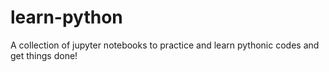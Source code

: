 # learn-python
A collection of jupyter notebooks to practice and learn pythonic codes and get things done!
